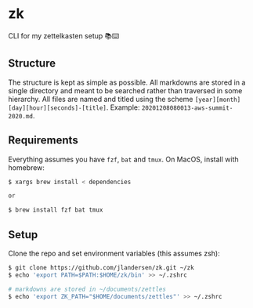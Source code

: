 # zk
CLI for my zettelkasten setup 📚⌨️

## Structure
The structure is kept as simple as possible. All markdowns are stored in a single directory and meant to be searched rather than traversed in some hierarchy. All files are named and titled using the scheme `[year][month][day][hour][seconds]-[title]`. Example: `20201208080013-aws-summit-2020.md`.

## Requirements
Everything assumes you have `fzf`, `bat` and `tmux`. On MacOS, install with homebrew:
```bash
$ xargs brew install < dependencies

or

$ brew install fzf bat tmux
```

## Setup
Clone the repo and set environment variables (this assumes zsh):
```bash
$ git clone https://github.com/jlandersen/zk.git ~/zk
$ echo 'export PATH=$PATH:$HOME/zk/bin' >> ~/.zshrc

# markdowns are stored in ~/documents/zettles
$ echo 'export ZK_PATH="$HOME/documents/zettles"' >> ~/.zshrc
```

